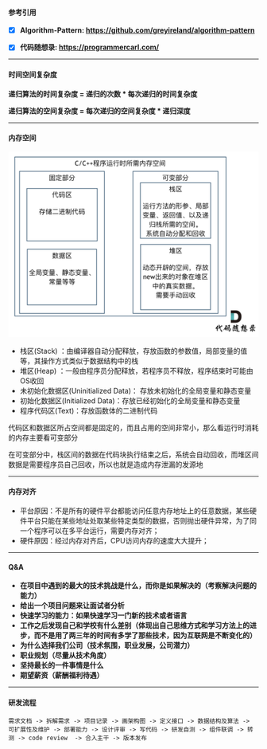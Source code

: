#### 参考引用



- [x] **Algorithm-Pattern: https://github.com/greyireland/algorithm-pattern**
- [x] **代码随想录: https://programmercarl.com/**



------



#### 时间空间复杂度



**递归算法的时间复杂度 = 递归的次数 * 每次递归的时间复杂度**

**递归算法的空间复杂度 = 每次递归的空间复杂度 \* 递归深度**



------



#### 内存空间

![C++内存空间](./assets/20210309165950660.png)

- 栈区(Stack) ：由编译器自动分配释放，存放函数的参数值，局部变量的值等，其操作方式类似于数据结构中的栈
- 堆区(Heap) ：一般由程序员分配释放，若程序员不释放，程序结束时可能由OS收回
- 未初始化数据区(Uninitialized Data)： 存放未初始化的全局变量和静态变量
- 初始化数据区(Initialized Data)：存放已经初始化的全局变量和静态变量
- 程序代码区(Text)：存放函数体的二进制代码

代码区和数据区所占空间都是固定的，而且占用的空间非常小，那么看运行时消耗的内存主要看可变部分

在可变部分中，栈区间的数据在代码块执行结束之后，系统会自动回收，而堆区间数据是需要程序员自己回收，所以也就是造成内存泄漏的发源地



------



#### 内存对齐



- 平台原因：不是所有的硬件平台都能访问任意内存地址上的任意数据，某些硬件平台只能在某些地址处取某些特定类型的数据，否则抛出硬件异常，为了同一个程序可以在多平台运行，需要内存对齐；
- 硬件原因：经过内存对齐后，CPU访问内存的速度大大提升；



------



#### Q&A



- **在项目中遇到的最大的技术挑战是什么，而你是如果解决的（考察解决问题的能力）**
- **给出一个项目问题来让面试者分析**
- **快速学习的能力：如果快速学习一门新的技术或者语言**
- **工作之后发现自己和学校有什么差别（体现出自己思维方式和学习方法上的进步，而不是用了两三年的时间有多学了那些技术，因为互联网是不断变化的）**
- **为什么选择我们公司（技术氛围，职业发展，公司潜力）**
- **职业规划（尽量从技术角度）**
- **坚持最长的一件事情是什么**
- **期望薪资（薪酬福利待遇）**



------



#### 研发流程



```
需求文档 -> 拆解需求 -> 项目记录 -> 画架构图 -> 定义接口 -> 数据结构及算法 -> 可扩展性及维护 -> 部署能力 -> 设计评审 -> 写代码 -> 研发自测 -> 组件联调 -> 转测 -> code review  -> 合入主干 -> 版本发布
```

